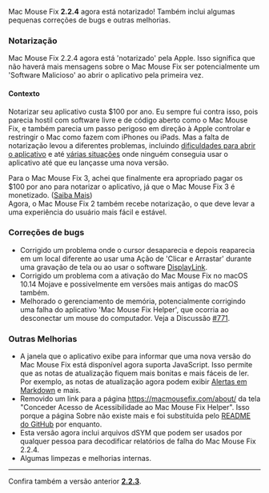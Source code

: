 Mac Mouse Fix **2.2.4** agora está notarizado! Também inclui algumas pequenas correções de bugs e outras melhorias.

### **Notarização**

Mac Mouse Fix 2.2.4 agora está 'notarizado' pela Apple. Isso significa que não haverá mais mensagens sobre o Mac Mouse Fix ser potencialmente um 'Software Malicioso' ao abrir o aplicativo pela primeira vez.

#### Contexto

Notarizar seu aplicativo custa $100 por ano. Eu sempre fui contra isso, pois parecia hostil com software livre e de código aberto como o Mac Mouse Fix, e também parecia um passo perigoso em direção à Apple controlar e restringir o Mac como fazem com iPhones ou iPads. Mas a falta de notarização levou a diferentes problemas, incluindo [dificuldades para abrir o aplicativo](https://github.com/noah-nuebling/mac-mouse-fix/discussions/114) e até [várias situações](https://github.com/noah-nuebling/mac-mouse-fix/issues/95) onde ninguém conseguia usar o aplicativo até que eu lançasse uma nova versão.

Para o Mac Mouse Fix 3, achei que finalmente era apropriado pagar os $100 por ano para notarizar o aplicativo, já que o Mac Mouse Fix 3 é monetizado. ([Saiba Mais](https://github.com/noah-nuebling/mac-mouse-fix/releases/tag/3.0.0)) \
Agora, o Mac Mouse Fix 2 também recebe notarização, o que deve levar a uma experiência do usuário mais fácil e estável.

### **Correções de bugs**

- Corrigido um problema onde o cursor desaparecia e depois reaparecia em um local diferente ao usar uma Ação de 'Clicar e Arrastar' durante uma gravação de tela ou ao usar o software [DisplayLink](https://www.synaptics.com/products/displaylink-graphics).
- Corrigido um problema com a ativação do Mac Mouse Fix no macOS 10.14 Mojave e possivelmente em versões mais antigas do macOS também.
- Melhorado o gerenciamento de memória, potencialmente corrigindo uma falha do aplicativo 'Mac Mouse Fix Helper', que ocorria ao desconectar um mouse do computador. Veja a Discussão [#771](https://github.com/noah-nuebling/mac-mouse-fix/discussions/771).

### **Outras Melhorias**

- A janela que o aplicativo exibe para informar que uma nova versão do Mac Mouse Fix está disponível agora suporta JavaScript. Isso permite que as notas de atualização fiquem mais bonitas e mais fáceis de ler. Por exemplo, as notas de atualização agora podem exibir [Alertas em Markdown](https://github.com/orgs/community/discussions/16925) e mais.
- Removido um link para a página https://macmousefix.com/about/ da tela "Conceder Acesso de Acessibilidade ao Mac Mouse Fix Helper". Isso porque a página Sobre não existe mais e foi substituída pelo [README do GitHub](https://github.com/noah-nuebling/mac-mouse-fix) por enquanto.
- Esta versão agora inclui arquivos dSYM que podem ser usados por qualquer pessoa para decodificar relatórios de falha do Mac Mouse Fix 2.2.4.
- Algumas limpezas e melhorias internas.

---

Confira também a versão anterior [**2.2.3**](https://github.com/noah-nuebling/mac-mouse-fix/releases/tag/2.2.3).